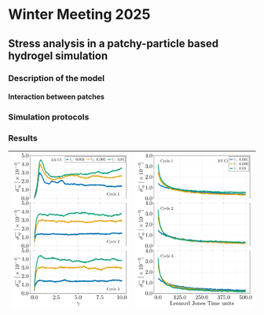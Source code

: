 # Winter Meeting 2025

## Stress analysis in a patchy-particle based hydrogel simulation


### Description of the model

#### Interaction between patches

### Simulation protocols

### Results

| ![Deformation](https://github.com/FranVT/NanoTech-Masters/blob/main/Tesis/WinterMeeting2025/poster/figDef.png) | ![Relaxation](https://github.com/FranVT/NanoTech-Masters/blob/main/Tesis/WinterMeeting2025/poster/figRlx.png)
|----|----|

